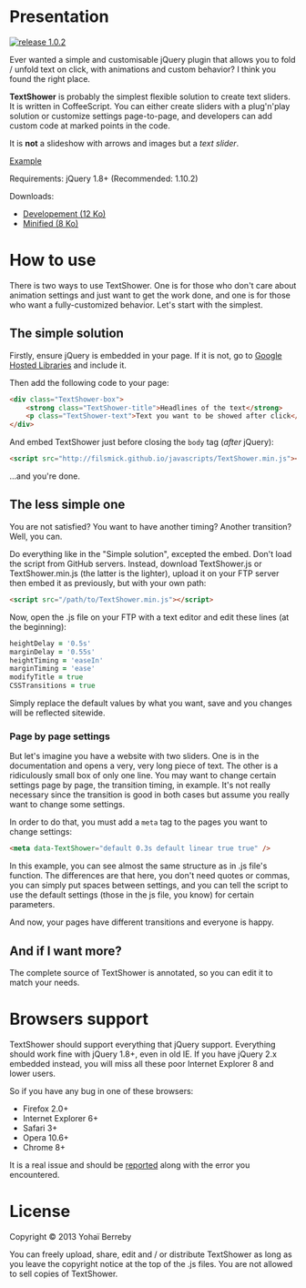 Presentation
====
[![release 1.0.2](http://b.repl.ca/v1/release-1.0.2-green.png)](https://github.com/filsmick/TextShower/releases/latest)

Ever wanted a simple and customisable jQuery plugin that allows you to fold / unfold text on click, with animations and custom behavior? I think you found the right place.

**TextShower** is probably the simplest flexible solution to create text sliders. It is written in CoffeeScript. You can either create sliders with a plug'n'play solution or customize settings page-to-page, and developers can add custom code at marked points in the code.

It is **not** a slideshow with arrows and images but a *text slider*.

[Example](http://filsmick.github.io/pages/TextShower/)

Requirements: jQuery 1.8+ (Recommended: 1.10.2)

Downloads:  
- [Developement (12 Ko)](https://github.com/filsmick/TextShower/releases/download/v1.0.2/TextShower.js)  
- [Minified (8 Ko)](https://github.com/filsmick/TextShower/releases/download/v1.0.2/TextShower.min.js)

How to use
====

There is two ways to use TextShower. One is for those who don't care about animation settings and just want to get the work done, and one is for those who want a fully-customized behavior. Let's start with the simplest.

## The simple solution

Firstly, ensure jQuery is embedded in your page. If it is not, go to [Google Hosted Libraries](https://developers.google.com/speed/libraries/devguide#jquery) and include it.

Then add the following code to your page:
``` html
<div class="TextShower-box"> 
	<strong class="TextShower-title">Headlines of the text</strong> 
	<p class="TextShower-text">Text you want to be showed after click</p>
</div>
```
And embed TextShower just before closing the `body` tag (*after* jQuery):

``` html
<script src="http://filsmick.github.io/javascripts/TextShower.min.js"></script>
```

…and you're done.


## The less simple one

You are not satisfied? You want to have another timing? Another transition? Well, you can.

Do everything like in the "Simple solution", excepted the embed. Don't load the script from GitHub servers. Instead, download TextShower.js or TextShower.min.js (the latter is the lighter), upload it on your FTP server then embed it as previously, but with your own path:  

```html
<script src="/path/to/TextShower.min.js"></script>
```
Now, open the .js file on your FTP with a text editor and edit these lines (at the beginning):

``` coffeescript
heightDelay = '0.5s'
marginDelay = '0.55s'
heightTiming = 'easeIn'
marginTiming = 'ease'
modifyTitle = true
CSSTransitions = true
```

Simply replace the default values by what you want, save and you changes will be reflected sitewide.


### Page by page settings

But let's imagine you have a website with two sliders. One is in the documentation and opens a very, very long piece of text. The other is a ridiculously small box of only one line. You may want to change certain settings page by page, the transition timing, in example. It's not really necessary since the transition is good in both cases but assume you really want to change some settings.

In order to do that, you must add a `meta` tag to the pages you want to change settings:

```html
<meta data-TextShower="default 0.3s default linear true true" />
```
In this example, you can see almost the same structure as in .js file's function. The differences are that here, you don't need quotes or commas, you can simply put spaces between settings, and you can tell the script to use the default settings (those in the js file, you know) for certain parameters.

And now, your pages have different transitions and everyone is happy.

## And if I want more?

The complete source of TextShower is annotated, so you can edit it to match your needs.

Browsers support
====

TextShower should support everything that jQuery support. Everything should work fine with jQuery 1.8+, even in old IE. If you have jQuery 2.x embedded instead, you will miss all these poor Internet Explorer 8 and lower users.

So if you have any bug in one of these browsers:

* Firefox 2.0+
* Internet Explorer 6+
* Safari 3+
* Opera 10.6+
* Chrome 8+ 

It is a real issue and should be [reported](https://github.com/filsmick/TextShower/issues/new) along with the error you encountered.

License
====

Copyright © 2013 Yohaï Berreby

You can freely upload, share, edit and / or distribute TextShower as long as you leave the copyright notice at the top of the .js files. You are not allowed to sell copies of TextShower.
